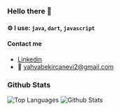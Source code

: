 ### Hello there 👋

#### ⚙️ I use: `java`, `dart`, `javascript`

#### Contact me
 - [Linkedin](https://www.linkedin.com/in/yahyabekircanevi/)
 - 📧 yahyabekircanevi2@gmail.com

### Github Stats
<p>
  <img src="https://github-readme-stats.vercel.app/api/top-langs/?username=YahyaBekirCanevi&layout=compact&langs_count=8&show_icons=true&theme=tokyonight&margin-w=20" alt="Top Languages"/>
  <img src="https://github-readme-stats.vercel.app/api?username=YahyaBekirCanevi&show_icons=true&theme=tokyonight&margin-w=20" alt="Github Stats"/>
</p>
